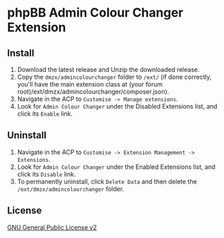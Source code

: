 # phpBB Admin Colour Changer Extension

## Install

1. Download the latest release and Unzip the downloaded release.
2. Copy the `dmzx/admincolourchanger` folder to `/ext/` (if done correctly, you'll have the main extension class at (your forum root)/ext/dmzx/admincolourchanger/composer.json).
3. Navigate in the ACP to `Customise -> Manage extensions`.
4. Look for `Admin Colour Changer` under the Disabled Extensions list, and click its `Enable` link.

## Uninstall

1. Navigate in the ACP to `Customise -> Extension Management -> Extensions`.
2. Look for `Admin Colour Changer` under the Enabled Extensions list, and click its `Disable` link.
3. To permanently uninstall, click `Delete Data` and then delete the `/ext/dmzx/admincolourchanger` folder.

## License
[GNU General Public License v2](http://opensource.org/licenses/GPL-2.0)